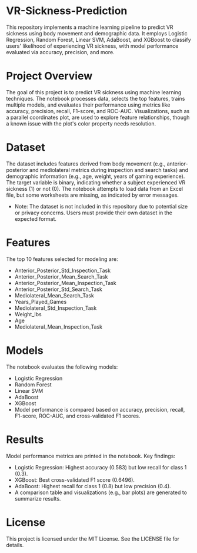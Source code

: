 # VR-Sickness-Prediction
This repository implements a machine learning pipeline to predict VR sickness using body movement and demographic data. It employs Logistic Regression, Random Forest, Linear SVM, AdaBoost, and XGBoost to classify users' likelihood of experiencing VR sickness, with model performance evaluated via accuracy, precision, and more.
# Project Overview
The goal of this project is to predict VR sickness using machine learning techniques. The notebook processes data, selects the top features, trains multiple models, and evaluates their performance using metrics like accuracy, precision, recall, F1-score, and ROC-AUC. Visualizations, such as a parallel coordinates plot, are used to explore feature relationships, though a known issue with the plot's color property needs resolution.
# Dataset
The dataset includes features derived from body movement (e.g., anterior-posterior and mediolateral metrics during inspection and search tasks) and demographic information (e.g., age, weight, years of gaming experience). The target variable is binary, indicating whether a subject experienced VR sickness (1) or not (0). The notebook attempts to load data from an Excel file, but some worksheets are missing, as indicated by error messages.
- Note: The dataset is not included in this repository due to potential size or privacy concerns. Users must provide their own dataset in the expected format.
# Features
The top 10 features selected for modeling are:
- Anterior_Posterior_Std_Inspection_Task
- Anterior_Posterior_Mean_Search_Task
- Anterior_Posterior_Mean_Inspection_Task
- Anterior_Posterior_Std_Search_Task
- Mediolateral_Mean_Search_Task
- Years_Played_Games
- Mediolateral_Std_Inspection_Task
- Weight_lbs
- Age
- Mediolateral_Mean_Inspection_Task
# Models
The notebook evaluates the following models:
- Logistic Regression
- Random Forest
- Linear SVM
- AdaBoost
- XGBoost
- Model performance is compared based on accuracy, precision, recall, F1-score, ROC-AUC, and cross-validated F1 scores.
# Results
Model performance metrics are printed in the notebook. Key findings:
- Logistic Regression: Highest accuracy (0.583) but low recall for class 1 (0.3).
- XGBoost: Best cross-validated F1 score (0.6496).
- AdaBoost: Highest recall for class 1 (0.8) but low precision (0.4).
- A comparison table and visualizations (e.g., bar plots) are generated to summarize results.
# License
This project is licensed under the MIT License. See the LICENSE file for details.
